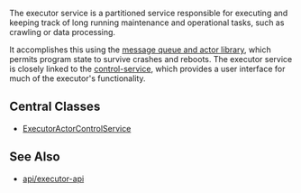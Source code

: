 The executor service is a partitioned service responsible for executing and keeping
track of long running maintenance and operational tasks, such as crawling or data
processing.

It accomplishes this using the [message queue and actor library](../../libraries/message-queue/),
which permits program state to survive crashes and reboots.  The executor service is closely
linked to the [control-service](../control-service), which provides a user interface for
much of the executor's functionality.

## Central Classes

* [ExecutorActorControlService](src/main/java/nu/marginalia/actor/ExecutorActorControlService.java)

## See Also

* [api/executor-api](../../api/executor-api)